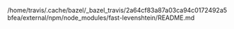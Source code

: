 /home/travis/.cache/bazel/_bazel_travis/2a64cf83a87a03ca94c0172492a5bfea/external/npm/node_modules/fast-levenshtein/README.md